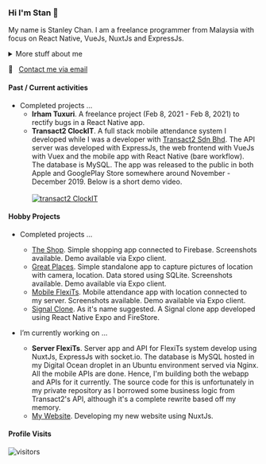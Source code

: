 ### Hi I'm Stan 👋

My name is Stanley Chan. I am a freelance programmer from Malaysia with focus on React Native, VueJs, NuxtJs and ExpressJs.

<details>
<summary>
  More stuff about me
</summary>
<br>
I started picking up programming again in 2017. I stopped practicing it in 2000. I used to code reports in INFORMIX 4GL. It was hard picking it up again. I had to relearn everything as the current tech is totally different to what I was exposed to before.
<br><br>
So yeah, I'd see myself as a self taught programmer.
</details>

:email: &nbsp; [Contact me via email](mailto:nahcnats@gmail.com) 

#### Past / Current activities
- Completed projects ...
  - **Irham Tuxuri**. A freelance project (Feb 8, 2021 - Feb 8, 2021) to rectify bugs in a React Native app.
  - **Transact2 ClockIT**. A full stack mobile attendance system I developed while I was a developer with [Transact2 Sdn Bhd](https://transact2.com/). The API server was developed with ExpressJs, the web frontend with VueJs with Vuex and the mobile app with React Native (bare workflow). The database is MySQL. The app was released to the public in both Apple and GooglePlay Store somewhere around November - December 2019. Below is a short demo video.
  <br><br>
  [![transact2 ClockIT](http://img.youtube.com/vi/5sAn6MhzN9c/0.jpg)](http://www.youtube.com/watch?v=5sAn6MhzN9c "Click to play on YouTube")
  
#### Hobby Projects
- Completed projects ...
  - [The Shop](https://github.com/nahcnats/rnTheShop). Simple shopping app connected to Firebase. Screenshots available. Demo available via Expo client.
  - [Great Places](https://github.com/nahcnats/greatplaces). Simple standalone app to capture pictures of location with camera, location. Data stored using SQLite. Screenshots available. Demo available via Expo client.
  - [Mobile FlexiTs](https://github.com/nahcnats/mobile-flexits). Mobile attendance app with location connected to my server. Screenshots available. Demo available via Expo client.
  - [Signal Clone](https://github.com/nahcnats/signal-clone). As it's name suggested. A Signal clone app developed using React Native Expo and FireStore.

- I’m currently working on ...
  - **Server FlexiTs**. Server app and API for FlexiTs system develop using NuxtJs, ExpressJs with socket.io. The database is MySQL hosted in my Digital Ocean droplet in an Ubuntu environment served via Nginx. All the mobile APIs are done. Hence, I'm building both the webapp and APIs for it currently. The source code for this is unfortunately in my private repository as I borrowed some business logic from Transact2's API, although it's a complete rewrite based off my memory.
  - [My Website](https://github.com/nahcnats/nuxt-website). Developing my new website using NuxtJs.

#### Profile Visits
![visitors](https://visitor-badge.glitch.me/badge?page_id=nahcnats.nahcnats)
